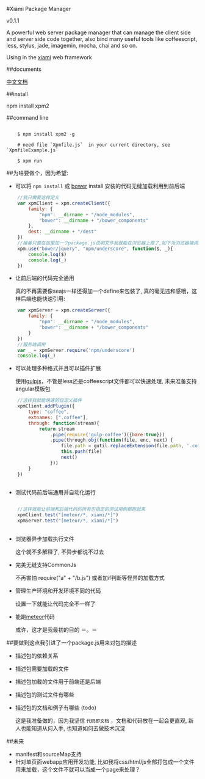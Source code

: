 #Xiami Package Manager

v0.1.1

A powerful web server package manager that can manage the client side and server side code together, also bind many useful tools like coffeescript, less, stylus, jade, imagemin, mocha, chai and so on.

Using in the [xiami](https://github.com/xiamidaxia/xiami) web framework

##documents

[中文文档](https://github.com/xiamidaxia/xpm/blob/develop/docs/%E4%B8%AD%E6%96%87%E6%96%87%E6%A1%A3.md)

##install

npm install xpm2

##command line

```shell

    $ npm install xpm2 -g
    
    # need file `Xpmfile.js`  in your current directory, see `XpmfileExample.js`
    
    $ xpm run 

```

##为啥要做个，因为希望:

- 可以将 `npm install` 或 [bower](https://github.com/bower/bower) install 安装的代码无缝加载利用到前后端
    
```javascript
    //我只需要这样定义
    var xpmClient = xpm.createClient({
        family: {
            "npm": __dirname + "/node_modules",
            "bower": __dirname + "/bower_components"
        },
        dest: __dirname + "/dest"
    })
    //接着只要在包里加一个package.js说明文件我就能在浏览器上跑了,如下为浏览器端调用(异步):
    xpm.use("bower/jquery", "npm/underscore", function($, _){
        console.log($) 
        console.log(_)   
    }) 
```    
    
- 让前后端的代码完全通用

    真的不再需要像seajs一样还得加一个define来包装了, 真的毫无违和感哦，这样后端也能快速引用:

```javascript    
    var xpmServer = xpm.createServer({
        family: {
            "npm": __dirname + "/node_modules",
            "bower": __dirname + "/bower_components"
        }
    })
    //服务端调用
    var _ = xpmServer.require('npm/underscore')
    console.log(_)
```

- 可以处理多种格式并且可以插件扩展

    使用[gulpjs](https://github.com/gulpjs/gulp)，不管是less还是coffeescript文件都可以快速处理, 未来准备支持angular模板包

```javascript
    //这样我就能快速的自定义插件
    xpmClient.addPlugin({
        type: "coffee",
        extnames: [".coffee"],
        through: function(stream){
            return stream
                .pipe(require('gulp-coffee')({bare:true}))
                .pipe(through.obj(function(file, enc, next) {
                    file.path = gutil.replaceExtension(file.path, '.coffee');
                    this.push(file)
                    next()
                }))
        }
    })
    
```            
    
- 测试代码前后端通用并自动化运行
    
```javascript

    //这样就能让前端和后端代码的所有包指定的测试用例都跑起来
    xpmClient.test("[meteor/*, xiami/*]")
    xpmServer.test("[meteor/*, xiami/*]")
    
```

- 浏览器异步加载执行文件
    
    这个就不多解释了, 不异步都说不过去
        
- 完美无缝支持CommonJs  

    不再害怕 require("a" + "/b.js") 或者加if判断等怪异的加载方式
    
- 管理生产环境和开发环境不同的代码

    设置一下就能让代码完全不一样了

- 能跑[meteor](https://www.github.com/meteor/meteor)代码 

    或许，这才是我最初的目的 ＝。＝

##要做到这点我引进了一个package.js用来对包的描述

- 描述包的依赖关系
- 描述包需要加载的文件
- 描述包加载的文件用于前端还是后端
- 描述包的测试文件有哪些
- 描述包的文档和例子有哪些 (todo)

    这是我准备做的，因为我坚信 `代码即文档` ，文档和代码放在一起会更直观, 新人也能知道从何入手, 也知道如何去做技术沉淀

##未来

- manifest和sourceMap支持
- 针对单页面webapp应用开发功能, 比如我将css/html/js全部打包成一个文件用来加载，这个文件不就可以当成一个page来处理？


